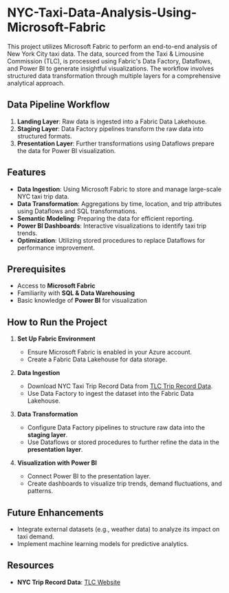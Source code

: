 # NYC-Taxi-Data-Analysis-Using-Microsoft-Fabric

This project utilizes Microsoft Fabric to perform an end-to-end analysis of New York City taxi data. The data, sourced from the Taxi & Limousine Commission (TLC), is processed using Fabric's Data Factory, Dataflows, and Power BI to generate insightful visualizations. The workflow involves structured data transformation through multiple layers for a comprehensive analytical approach.

## Data Pipeline Workflow

1. **Landing Layer**: Raw data is ingested into a Fabric Data Lakehouse.
2. **Staging Layer**: Data Factory pipelines transform the raw data into structured formats.
3. **Presentation Layer**: Further transformations using Dataflows prepare the data for Power BI visualization.

## Features

- **Data Ingestion**: Using Microsoft Fabric to store and manage large-scale NYC taxi trip data.
- **Data Transformation**: Aggregations by time, location, and trip attributes using Dataflows and SQL transformations.
- **Semantic Modeling**: Preparing the data for efficient reporting.
- **Power BI Dashboards**: Interactive visualizations to identify taxi trip trends.
- **Optimization**: Utilizing stored procedures to replace Dataflows for performance improvement.

## Prerequisites

- Access to **Microsoft Fabric**
- Familiarity with **SQL & Data Warehousing**
- Basic knowledge of **Power BI** for visualization

## How to Run the Project

1. **Set Up Fabric Environment**

   - Ensure Microsoft Fabric is enabled in your Azure account.
   - Create a Fabric Data Lakehouse for data storage.

2. **Data Ingestion**

   - Download NYC Taxi Trip Record Data from [TLC Trip Record Data](https://www.nyc.gov/site/tlc/about/tlc-trip-record-data.page).
   - Use Data Factory to ingest the dataset into the Fabric Data Lakehouse.

3. **Data Transformation**

   - Configure Data Factory pipelines to structure raw data into the **staging layer**.
   - Use Dataflows or stored procedures to further refine the data in the **presentation layer**.

4. **Visualization with Power BI**

   - Connect Power BI to the presentation layer.
   - Create dashboards to visualize trip trends, demand fluctuations, and patterns.

## Future Enhancements

- Integrate external datasets (e.g., weather data) to analyze its impact on taxi demand.
- Implement machine learning models for predictive analytics.

## Resources

- **NYC Trip Record Data**: [TLC Website](https://www.nyc.gov/site/tlc/about/tlc-trip-record-data.page)




